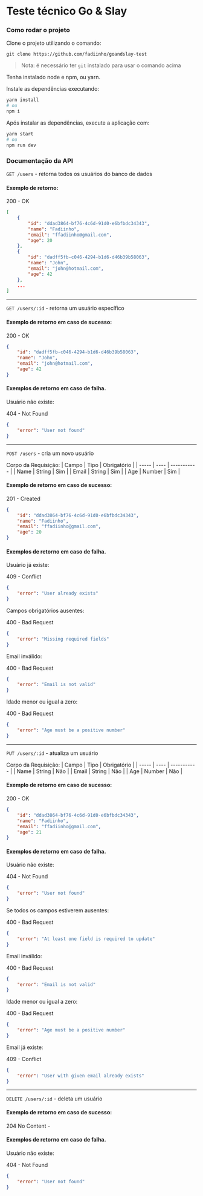 # Teste técnico Go & Slay

### Como rodar o projeto

Clone o projeto utilizando o comando:

```
git clone https://github.com/fadiinho/goandslay-test
```

> Nota: é necessário ter `git` instalado para usar o comando acima

Tenha instalado node e npm, ou yarn.

Instale as dependências executando:

```bash
yarn install
# ou
npm i
```

Após instalar as dependências, execute a aplicação com:

```bash
yarn start
# ou
npm run dev
```

### Documentação da API

`GET /users` - retorna todos os usuários do banco de dados

#### Exemplo de retorno:

200 - OK
```json
[
	{
		"id": "ddad3864-bf76-4c6d-91d0-e6bfbdc34343",
		"name": "Fadiinho",
		"email": "ffadiinho@gmail.com",
		"age": 20
	},
	{
		"id": "dadff5fb-c046-4294-b1d6-d46b39b58063",
		"name": "John",
		"email": "john@hotmail.com",
		"age": 42
	},
	...
]
```

---

`GET /users/:id` - retorna um usuário específico

#### Exemplo de retorno em caso de sucesso:

200 - OK
```json
{
	"id": "dadff5fb-c046-4294-b1d6-d46b39b58063",
	"name": "John",
	"email": "john@hotmail.com",
	"age": 42
}
```

#### Exemplos de retorno em caso de falha.

Usuário não existe:

404 - Not Found
```json
{
	"error": "User not found"
}
```

---

`POST /users` - cria um novo usuário

Corpo da Requisição:
| Campo | Tipo | Obrigatório |
| ----- | ---- | ----------- |
| Name | String | Sim |
| Email | String | Sim |
| Age | Number | Sim |

#### Exemplo de retorno em caso de sucesso:

201 - Created
```json
{
	"id": "ddad3864-bf76-4c6d-91d0-e6bfbdc34343",
	"name": "Fadiinho",
	"email": "ffadiinho@gmail.com",
	"age": 20
}
```

#### Exemplos de retorno em caso de falha.

Usuário já existe:

409 - Conflict
```json
{
	"error": "User already exists"
}
```

Campos obrigatórios ausentes:

400 - Bad Request
```json
{
	"error": "Missing required fields"
}
```

Email inválido:

400 - Bad Request
```json
{
	"error": "Email is not valid"
}
```

Idade menor ou igual a zero:

400 - Bad Request
```json
{
	"error": "Age must be a positive number"
}
```

---

`PUT /users/:id` - atualiza um usuário

Corpo da Requisição:
| Campo | Tipo | Obrigatório |
| ----- | ---- | ----------- |
| Name | String | Não |
| Email | String | Não |
| Age | Number | Não |

#### Exemplo de retorno em caso de sucesso:

200 - OK 
```json
{
	"id": "ddad3864-bf76-4c6d-91d0-e6bfbdc34343",
	"name": "Fadiinho",
	"email": "ffadiinho@gmail.com",
	"age": 21
}
```

#### Exemplos de retorno em caso de falha.

Usuário não existe:

404 - Not Found
```json
{
	"error": "User not found"
}
```

Se todos os campos estiverem ausentes:

400 - Bad Request
```json
{
	"error": "At least one field is required to update"
}
```

Email inválido:

400 - Bad Request
```json
{
	"error": "Email is not valid"
}
```

Idade menor ou igual a zero:

400 - Bad Request
```json
{
	"error": "Age must be a positive number"
}
```

Email já existe:

409 - Conflict
```json
{
	"error": "User with given email already exists"
}
```

---

`DELETE /users/:id` - deleta um usuário

#### Exemplo de retorno em caso de sucesso:

204 No Content -

#### Exemplos de retorno em caso de falha.

Usuário não existe:

404 - Not Found
```json
{
	"error": "User not found"
}
```

